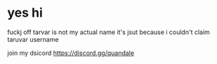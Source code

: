 # yes hi
fuckj off tarvar is not my actual name it's jsut because i couldn't claim taruvar username

join my dsicord https://discord.gg/quandale
